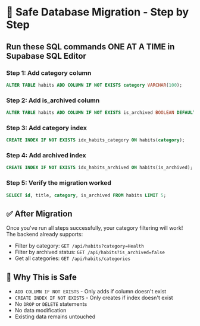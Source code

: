 # 🔧 Safe Database Migration - Step by Step

## Run these SQL commands ONE AT A TIME in Supabase SQL Editor

### Step 1: Add category column
```sql
ALTER TABLE habits ADD COLUMN IF NOT EXISTS category VARCHAR(100);
```

### Step 2: Add is_archived column  
```sql
ALTER TABLE habits ADD COLUMN IF NOT EXISTS is_archived BOOLEAN DEFAULT false;
```

### Step 3: Add category index
```sql
CREATE INDEX IF NOT EXISTS idx_habits_category ON habits(category);
```

### Step 4: Add archived index
```sql
CREATE INDEX IF NOT EXISTS idx_habits_archived ON habits(is_archived);
```

### Step 5: Verify the migration worked
```sql
SELECT id, title, category, is_archived FROM habits LIMIT 5;
```

## ✅ After Migration

Once you've run all steps successfully, your category filtering will work! The backend already supports:

- Filter by category: `GET /api/habits?category=Health`
- Filter by archived status: `GET /api/habits?is_archived=false`
- Get all categories: `GET /api/habits/categories`

## 🚨 Why This is Safe

- `ADD COLUMN IF NOT EXISTS` - Only adds if column doesn't exist
- `CREATE INDEX IF NOT EXISTS` - Only creates if index doesn't exist  
- No `DROP` or `DELETE` statements
- No data modification
- Existing data remains untouched